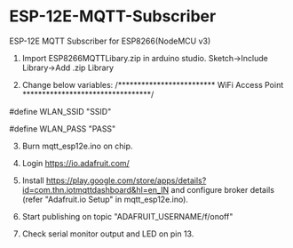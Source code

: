 # ESP-12E-MQTT-Subscriber
ESP-12E MQTT Subscriber for ESP8266(NodeMCU v3)

1. Import ESP8266MQTTLibary.zip in arduino studio.
   Sketch->Include Library->Add .zip Library


2. Change below variables:
/************************* WiFi Access Point *********************************/

#define WLAN_SSID       "SSID"

#define WLAN_PASS       "PASS"

3. Burn mqtt_esp12e.ino on chip.

4. Login https://io.adafruit.com/

5. Install https://play.google.com/store/apps/details?id=com.thn.iotmqttdashboard&hl=en_IN and configure broker details (refer "Adafruit.io Setup" in mqtt_esp12e.ino).

6. Start publishing on topic "ADAFRUIT_USERNAME/f/onoff"

7. Check serial monitor output and LED on pin 13.
